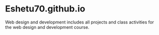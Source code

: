 # Eshetu70.github.io
Web design and development includes all projects and class activities for the web design and development course.
